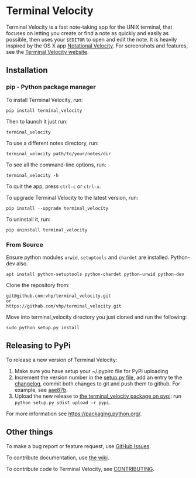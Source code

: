 # Terminal Velocity

Terminal Velocity is a fast note-taking app for the UNIX terminal, that
focuses on letting you create or find a note as quickly and easily as
possible, then uses your `$EDITOR` to open and edit the note. It is
heavily inspired by the OS X app [Notational
Velocity](http://notational.net/). For screenshots and features, see the
[Terminal Velocity website](http://vhp.github.com/terminal_velocity).

## Installation

### pip - Python package manager
To install Terminal Velocity, run:

    pip install terminal_velocity

Then to launch it just run:

    terminal_velocity

To use a different notes directory, run:

    terminal_velocity path/to/your/notes/dir

To see all the command-line options, run:

    terminal_velocity -h

To quit the app, press `ctrl-c` or `ctrl-x`.

To upgrade Terminal Velocity to the latest version, run:

    pip install --upgrade terminal_velocity

To uninstall it, run:

    pip uninstall terminal_velocity

### From Source

Ensure python modules `urwid`, `setuptools`  and `chardet` are installed. Python-dev also.

```
apt install python-setuptools python-chardet python-urwid python-dev
```

Clone the repository from:

    git@github.com:vhp/terminal_velocity.git
    or
    https://github.com/vhp/terminal_velocity.git

Move into terminal_velocity directory you just cloned and run the following:

    sudo python setup.py install

## Releasing to PyPi

To release a new version of Terminal Velocity:

1.  Make sure you have setup your \~/.pypirc file for PyPi uploading
2.  Increment the version number in the [setup.py file](setup.py), add
    an entry te the [changelog](CHANGELOG.txt), commit both changes to
    git and push them to github. For example, see
    [aae87b](https://github.com/seanh/terminal_velocity/commit/aae87bcc50f88037b8fc76c78c0da2086c5e89ae).
3.  Upload the new release to [the terminal\_velocity package on
    pypi](https://pypi.python.org/pypi/terminal_velocity): run
    `python setup.py sdist upload -r pypi`.

For more information see <https://packaging.python.org/>.

## Other things
To make a bug report or feature request, use [GitHub
Issues](https://github.com/vhp/terminal_velocity/issues).

To contribute documentation, use [the
wiki](https://github.com/vhp/terminal_velocity/wiki).

To contribute code to Terminal Velocity, see
[CONTRIBUTING](https://github.com/vhp/terminal_velocity/blob/master/CONTRIBUTING.md#contributing-to-terminal-velocity).

